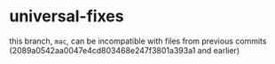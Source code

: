# universal-fixes

this branch, `mac`, can be incompatible with files from previous commits (2089a0542aa0047e4cd803468e247f3801a393a1 and earlier)
